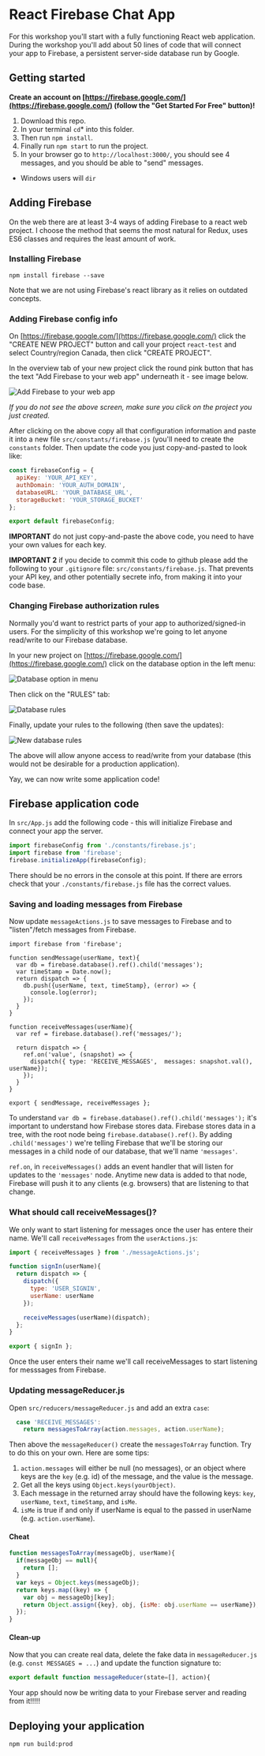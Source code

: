 # React Firebase Chat App

For this workshop you'll start with a fully functioning React web application. During the workshop you'll add about 50 lines of code that will connect your app to Firebase, a persistent server-side database run by Google.

## Getting started

**Create an account on [https://firebase.google.com/](https://firebase.google.com/) (follow the "Get Started For Free" button)!**

1. Download this repo.
2. In your terminal `cd`* into this folder.
3. Then run `npm install`.
4. Finally run `npm start` to run the project.
5. In your browser go to `http://localhost:3000/`, you should see 4 messages, and you should be able to "send" messages.

* Windows users will `dir`

## Adding Firebase

On the web there are at least 3-4 ways of adding Firebase to a react web project. I choose the method that seems the most natural for Redux, uses ES6 classes and requires the least amount of work.

### Installing Firebase

```
npm install firebase --save
```

Note that we are not using Firebase's react library as it relies on outdated concepts.


### Adding Firebase config info

On [https://firebase.google.com/](https://firebase.google.com/) click the "CREATE NEW PROJECT" button and call your project `react-test` and select Country/region Canada, then click "CREATE PROJECT".

In the overview tab of your new project click the round pink button that has the text "Add Firebase to your web app" underneath it - see image below.

![Add Firebase to your web app](screens/add-firebase-to-web.png)

*If you do not see the above screen, make sure you click on the project you just created.*

After clicking on the above copy all that configuration information and paste it into a new file `src/constants/firebase.js` (you'll need to create the `constants` folder. Then update the code you just copy-and-pasted to look like:

```javascript
const firebaseConfig = {
  apiKey: 'YOUR_API_KEY',
  authDomain: 'YOUR_AUTH_DOMAIN',
  databaseURL: 'YOUR_DATABASE_URL',
  storageBucket: 'YOUR_STORAGE_BUCKET'
};

export default firebaseConfig;
```

**IMPORTANT** do not just copy-and-paste the above code, you need to have your own values for each key.

**IMPORTANT 2** if you decide to commit this code to github please add the following to your `.gitignore` file: `src/constants/firebase.js`. That prevents your API key, and other potentially secrete info, from making it into your code base.

### Changing Firebase authorization rules

Normally you'd want to restrict parts of your app to authorized/signed-in users. For the simplicity of this workshop we're going to let anyone read/write to our Firebase database.

In your new project on [https://firebase.google.com/](https://firebase.google.com/) click on the database option in the left menu:

![Database option in menu](screens/database-menu.png)

Then click on the "RULES" tab:

![Database rules](screens/database-rules.png)

Finally, update your rules to the following (then save the updates):

![New database rules](screens/database-newrules.png)

The above will allow anyone access to read/write from your database (this would not be desirable for a production application).

Yay, we can now write some application code!

## Firebase application code

In `src/App.js` add the following code - this will initialize Firebase and connect your app the server.

```javascript
import firebaseConfig from './constants/firebase.js';
import firebase from 'firebase';
firebase.initializeApp(firebaseConfig);
```

There should be no errors in the console at this point. If there are errors check that your `./constants/firebase.js` file has the correct values.

### Saving and loading messages from Firebase

Now update `messageActions.js` to save messages to Firebase and  to "listen"/fetch messages from Firebase.

```
import firebase from 'firebase';

function sendMessage(userName, text){
  var db = firebase.database().ref().child('messages');
  var timeStamp = Date.now();
  return dispatch => {
    db.push({userName, text, timeStamp}, (error) => {
      console.log(error);
    });
  }
}

function receiveMessages(userName){
  var ref = firebase.database().ref('messages/');

  return dispatch => {
    ref.on('value', (snapshot) => {
      dispatch({ type: 'RECEIVE_MESSAGES',  messages: snapshot.val(), userName});
    });
  }
}

export { sendMessage, receiveMessages };
```

To understand `var db = firebase.database().ref().child('messages');` it's important to understand how Firebase stores data. Firebase stores data in a tree, with the root node being `firebase.database().ref()`. By adding `.child('messages')` we're telling Firebase that we'll be storing our messages in a child node of our database, that we'll name `'messages'`.

`ref.on`, in `receiveMessages()` adds an event handler that will listen for updates to the `'messages'` node. Anytime new data is added to that node, Firebase will push it to any clients (e.g. browsers) that are listening to that change.

### What should call receiveMessages()?

We only want to start listening for messages once the user has entere their name. We'll call `receiveMessages` from the `userActions.js`:

```javascript
import { receiveMessages } from './messageActions.js';

function signIn(userName){
  return dispatch => {
    dispatch({
      type: 'USER_SIGNIN',
      userName: userName
    });

    receiveMessages(userName)(dispatch);
  };
}

export { signIn };
```

Once the user enters their name we'll call receiveMessages to start listening for messsages from Firebase.

### Updating messageReducer.js

Open `src/reducers/messageReducer.js` and add an extra `case`:

```javascript
  case 'RECEIVE_MESSAGES':
    return messagesToArray(action.messages, action.userName);
```

Then above the `messageReducer()` create the `messagesToArray` function. Try to do this on your own. Here are some tips:

1. `action.messages` will either be null (no messages), or an object where keys are the `key` (e.g. id) of the message, and the value is the message.
2. Get all the keys using `Object.keys(yourObject)`.
3. Each message in the returned array should have the following keys: `key`, `userName`, `text`, `timeStamp`, and `isMe`.
4. `isMe` is true if and only if userName is equal to the passed in userName (e.g. `action.userName`).

#### Cheat

```javascript
function messagesToArray(messageObj, userName){
  if(messageObj == null){
    return [];
  }
  var keys = Object.keys(messageObj);
  return keys.map((key) => {
    var obj = messageObj[key];
    return Object.assign({key}, obj, {isMe: obj.userName == userName});
  });
}
```

#### Clean-up

Now that you can create real data, delete the fake data in `messageReducer.js` (e.g. `const MESSAGES = ...`) and update the function signature to:

```javascript
export default function messageReducer(state=[], action){
```

Your app should now be writing data to your Firebase server and reading from it!!!!!


## Deploying your application
```
npm run build:prod
```
